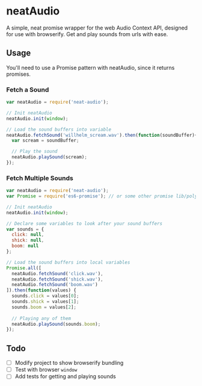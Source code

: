 neatAudio
===========

A simple, neat promise wrapper for the web Audio Context API, designed for use with browserify. Get and play sounds from urls with ease.

## Usage

You'll need to use a Promise pattern with neatAudio, since it returns promises.


### Fetch a Sound

```javascript
var neatAudio = require('neat-audio');

// Init neatAudio
neatAudio.init(window);

// Load the sound buffers into variable
neatAudio.fetchSound('willhelm_scream.wav').then(function(soundBuffer){
  var scream = soundBuffer;

  // Play the sound
  neatAudio.playSound(scream);
});
```

### Fetch Multiple Sounds

```javascript
var neatAudio = require('neat-audio');
var Promise = require('es6-promise'); // or some other promise lib/polyfill

// Init neatAudio
neatAudio.init(window);

// Declare some variables to look after your sound buffers
var sounds = {
  click: null,
  shick: null,
  boom: null
};

// Load the sound buffers into local variables
Promise.all([
  neatAudio.fetchSound('click.wav'),
  neatAudio.fetchSound('shick.wav'),
  neatAudio.fetchSound('boom.wav')
]).then(function(values) {
  sounds.click = values[0];
  sounds.shick = values[1];
  sounds.boom = values[2];
  
  // Playing any of them
  neatAudio.playSound(sounds.boom);
});
```

## Todo

- [ ] Modify project to show browserify bundling
- [ ] Test with browser `window`
- [ ] Add tests for getting and playing sounds
